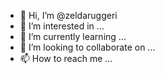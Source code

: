 - 👋 Hi, I’m @zeldaruggeri
- 👀 I’m interested in ...
- 🌱 I’m currently learning ...
- 💞️ I’m looking to collaborate on ...
- 📫 How to reach me ...

<!---
zeldaruggeri/zeldaruggeri is a ✨ special ✨ repository because its `README.md` (this file) appears on your GitHub profile.
You can click the Preview link to take a look at your changes.
--->
